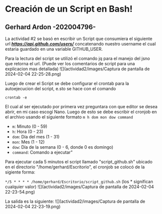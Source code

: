# Creación de un Script en Bash!
## Gerhard Ardon    -202004796-
La actividad #2 se basó en escribir un Script que consumiera el siguiente url _**https://api.github.com/users/**_ concatenando nuestro username el cual estaria guardado en una variable GITHUB_USER.

Para la lectura del script se utilizó el comando jq para el manejo del jsno que retorna el url. (Puede ver los comentarios de script para una explicacion mas detallada)
![](actividad2/images/Captura de pantalla de 2024-02-04 22-25-28.png)

Luego de crear el Script se debe configurar el crontab para la autoejecucion del script, e.sto se hace con el comando 

    crontab -e
El cual al ser ejecutado por primera vez preguntara con que editor se desea abrir, en mi caso escogí Nano.
Luego de esto se debe escribir el cronjob en el archivo usando el siguiente formato 
`m h dom mon dow command` 

-   `m`: Minuto (0 - 59)
-   `h`: Hora (0 - 23)
-   `dom`: Día del mes (1 - 31)
-   `mon`: Mes (1 - 12)
-   `dow`: Día de la semana (0 - 6, donde 0 es domingo)
-   `command`: Comando a ejecutar"

Para ejecutar cada 5 minutos el script llamado "script_github.sh" ubicado en el directorio "/home/gerhard/Escritorio", el cronjob se colocó de la sigiente forma:

`*/5 * * * * /home/gerhard/Escritorio/script_github.sh`
(los * significan cualquier valor)
![](actividad2/images/Captura de pantalla de 2024-02-04 22-23-54.png)

La salida es la siguiente:
![](actividad2/images/Captura de pantalla de 2024-02-04 22-23-19.png)
